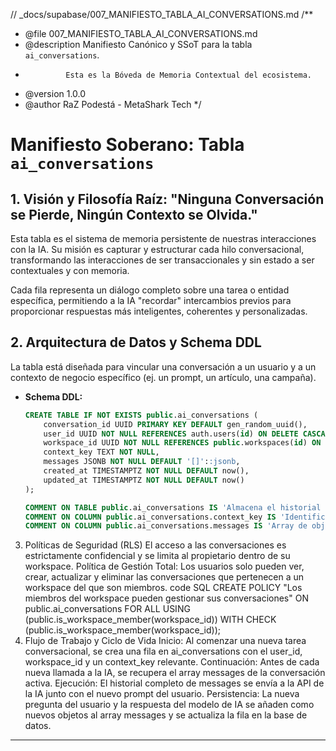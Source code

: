 // \_docs/supabase/007_MANIFIESTO_TABLA_AI_CONVERSATIONS.md
/\*\*

- @file 007_MANIFIESTO_TABLA_AI_CONVERSATIONS.md
- @description Manifiesto Canónico y SSoT para la tabla `ai_conversations`.
-              Esta es la Bóveda de Memoria Contextual del ecosistema.
- @version 1.0.0
- @author RaZ Podestá - MetaShark Tech
  \*/

# Manifiesto Soberano: Tabla `ai_conversations`

## 1. Visión y Filosofía Raíz: "Ninguna Conversación se Pierde, Ningún Contexto se Olvida."

Esta tabla es el sistema de memoria persistente de nuestras interacciones con la IA. Su misión es capturar y estructurar cada hilo conversacional, transformando las interacciones de ser transaccionales y sin estado a ser contextuales y con memoria.

Cada fila representa un diálogo completo sobre una tarea o entidad específica, permitiendo a la IA "recordar" intercambios previos para proporcionar respuestas más inteligentes, coherentes y personalizadas.

## 2. Arquitectura de Datos y Schema DDL

La tabla está diseñada para vincular una conversación a un usuario y a un contexto de negocio específico (ej. un prompt, un artículo, una campaña).

- **Schema DDL:**

  ```sql
  CREATE TABLE IF NOT EXISTS public.ai_conversations (
      conversation_id UUID PRIMARY KEY DEFAULT gen_random_uuid(),
      user_id UUID NOT NULL REFERENCES auth.users(id) ON DELETE CASCADE,
      workspace_id UUID NOT NULL REFERENCES public.workspaces(id) ON DELETE CASCADE,
      context_key TEXT NOT NULL,
      messages JSONB NOT NULL DEFAULT '[]'::jsonb,
      created_at TIMESTAMPTZ NOT NULL DEFAULT now(),
      updated_at TIMESTAMPTZ NOT NULL DEFAULT now()
  );

  COMMENT ON TABLE public.ai_conversations IS 'Almacena el historial completo de interacciones conversacionales con la IA.';
  COMMENT ON COLUMN public.ai_conversations.context_key IS 'Identificador único que vincula la conversación a una entidad o tarea específica (ej: "razprompt::clyd1q2w3...")';
  COMMENT ON COLUMN public.ai_conversations.messages IS 'Array de objetos de mensaje, siguiendo el formato de la API de Gemini: [{"role": "user", "parts": [{"text": "..."}]}, {"role": "model", "parts": [{"text": "..."}]}]';
  ```

3. Políticas de Seguridad (RLS)
   El acceso a las conversaciones es estrictamente confidencial y se limita al propietario dentro de su workspace.
   Política de Gestión Total: Los usuarios solo pueden ver, crear, actualizar y eliminar las conversaciones que pertenecen a un workspace del que son miembros.
   code
   SQL
   CREATE POLICY "Los miembros del workspace pueden gestionar sus conversaciones"
   ON public.ai_conversations FOR ALL
   USING (public.is_workspace_member(workspace_id))
   WITH CHECK (public.is_workspace_member(workspace_id));
4. Flujo de Trabajo y Ciclo de Vida
   Inicio: Al comenzar una nueva tarea conversacional, se crea una fila en ai_conversations con el user_id, workspace_id y un context_key relevante.
   Continuación: Antes de cada nueva llamada a la IA, se recupera el array messages de la conversación activa.
   Ejecución: El historial completo de messages se envía a la API de la IA junto con el nuevo prompt del usuario.
   Persistencia: La nueva pregunta del usuario y la respuesta del modelo de IA se añaden como nuevos objetos al array messages y se actualiza la fila en la base de datos.

---

